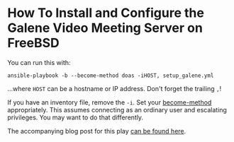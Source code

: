 # How To Install and Configure the Galene Video Meeting Server on FreeBSD

You can run this with:

`ansible-playbook -b --become-method doas -iHOST, setup_galene.yml`

...where `HOST` can be a hostname or IP address. Don't forget the trailing `,`!

If you have an inventory file, remove the `-i`. Set your [become-method](https://docs.ansible.com/ansible/latest/plugins/become.html) appropriately. This assumes connecting as an ordinary user and escalating privileges. You may want to do that differently.

The accompanying blog post for this play [can be found here](https://freebsdfoundation.org/blog/how-to-install-and-configure-the-galene-video-meeting-server-on-freebsd).
